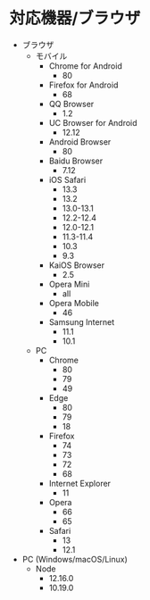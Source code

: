 # 対応機器/ブラウザ
* ブラウザ
	* モバイル
		* Chrome for Android
			* 80
		* Firefox for Android
			* 68
		* QQ Browser
			* 1.2
		* UC Browser for Android
			* 12.12
		* Android Browser
			* 80
		* Baidu Browser
			* 7.12
		* iOS Safari
			* 13.3
			* 13.2
			* 13.0-13.1
			* 12.2-12.4
			* 12.0-12.1
			* 11.3-11.4
			* 10.3
			* 9.3
		* KaiOS Browser
			* 2.5
		* Opera Mini
			* all
		* Opera Mobile
			* 46
		* Samsung Internet
			* 11.1
			* 10.1
	* PC
		* Chrome
			* 80
			* 79
			* 49
		* Edge
			* 80
			* 79
			* 18
		* Firefox
			* 74
			* 73
			* 72
			* 68
		* Internet Explorer
			* 11
		* Opera
			* 66
			* 65
		* Safari
			* 13
			* 12.1
* PC (Windows/macOS/Linux)
	* Node
		* 12.16.0
		* 10.19.0
